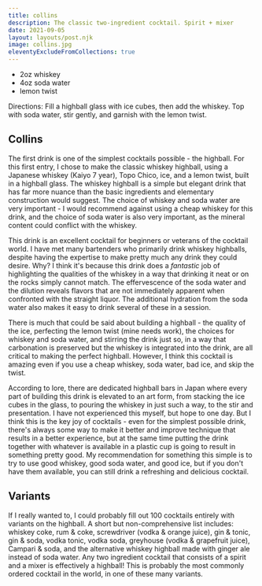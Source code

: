 ```yaml
---
title: collins
description: The classic two-ingredient cocktail. Spirit + mixer
date: 2021-09-05
layout: layouts/post.njk
image: collins.jpg
eleventyExcludeFromCollections: true
---
```

 - 2oz whiskey
 - 4oz soda water
 - lemon twist

 Directions: Fill a highball glass with ice cubes, then add the whiskey. Top with soda water, stir gently, and garnish with the lemon twist.

## Collins

The first drink is one of the simplest cocktails possible - the highball. For this first entry, I chose to make the classic whiskey highball, using a Japanese whiskey (Kaiyo 7 year), Topo Chico, ice, and a lemon twist, built in a highball glass. The whiskey highball is a simple but elegant drink that has far more nuance than the basic ingredients and elementary construction would suggest. The choice of whiskey and soda water are very important - I would recommend against using a cheap whiskey for this drink, and the choice of soda water is also very important, as the mineral content could conflict with the whiskey.

This drink is an excellent cocktail for beginners or veterans of the cocktail world. I have met many bartenders who primarily drink whiskey highballs, despite having the expertise to make pretty much any drink they could desire. Why? I think it's because this drink does a *fantastic* job of highlighting the qualities of the whiskey in a way that drinking it neat or on the rocks simply cannot match. The effervescence of the soda water and the dilution reveals flavors that are not immediately apparent when confronted with the straight liquor. The additional hydration from the soda water also makes it easy to drink several of these in a session.

There is much that could be said about building a highball - the quality of the ice, perfecting the lemon twist (mine needs work), the choices for whiskey and soda water, and stirring the drink just so, in a way that carbonation is preserved but the whiskey is integrated into the drink, are all critical to making the perfect highball. However, I think this cocktail is amazing even if you use a cheap whiskey, soda water, bad ice, and skip the twist.

According to lore, there are dedicated highball bars in Japan where every part of building this drink is elevated to an art form, from stacking the ice cubes in the glass, to pouring the whiskey in just such a way, to the stir and presentation. I have not experienced this myself, but hope to one day. But I think this is the key joy of cocktails - even for the simplest possible drink, there's always some way to make it better and improve technique that results in a better experience, but at the same time putting the drink together with whatever is available in a plastic cup is going to result in something pretty good. My recommendation for something this simple is to try to use good whiskey, good soda water, and good ice, but if you don't have them available, you can still drink a refreshing and delicious cocktail.

## Variants

If I really wanted to, I could probably fill out 100 cocktails entirely with variants on the highball. A short but non-comprehensive list includes: whiskey coke, rum & coke, screwdriver (vodka & orange juice), gin & tonic, gin & soda, vodka tonic, vodka soda, greyhouse (vodka & grapefruit juice), Campari & soda, and the alternative whiskey highball made with ginger ale instead of soda water. Any two ingredient cocktail that consists of a spirit and a mixer is effectively a highball! This is probably the most commonly ordered cocktail in the world, in one of these many variants.
